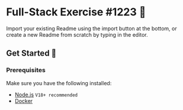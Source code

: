 
  # Full-Stack Exercise #1223 📝  
  Import your existing Readme using the import button at the bottom, 
  or create a new Readme from scratch by typing in the editor.  
  
  ## Get Started 🚀  

### Prerequisites

Make sure you have the following installed:

- [Node.js](https://nodejs.org/) `V18+ recommended`
- [Docker](https://www.docker.com/get-started)
